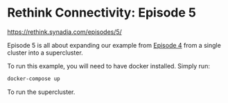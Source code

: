 # Rethink Connectivity: Episode 5

https://rethink.synadia.com/episodes/5/

Episode 5 is all about expanding our example from [Episode 4](,,/episode_4) from a single cluster into a supercluster.

To run this example, you will need to have docker installed. Simply run:

```bash
docker-compose up
```

To run the supercluster.
